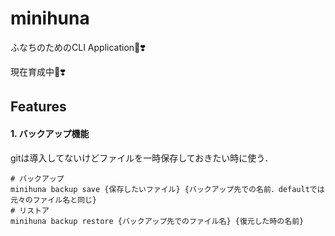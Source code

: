 # minihuna

ふなちのためのCLI Application🐝❣️

現在育成中🌱❣️

## Features

#### 1. バックアップ機能

gitは導入してないけどファイルを一時保存しておきたい時に使う．
```
# バックアップ
minihuna backup save {保存したいファイル} {バックアップ先での名前．defaultでは元々のファイル名と同じ}
# リストア
minihuna backup restore {バックアップ先でのファイル名} {復元した時の名前}
```
